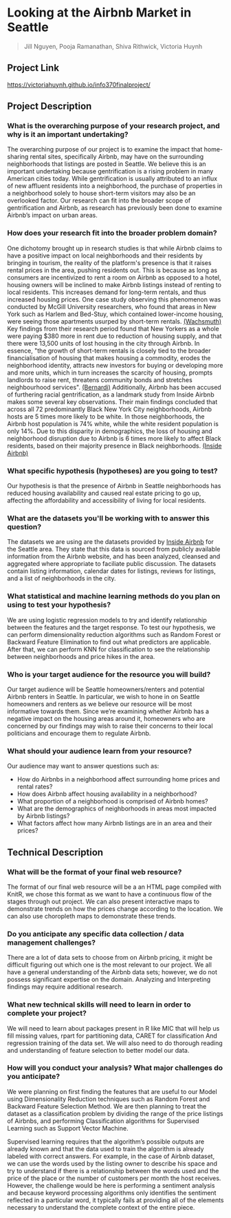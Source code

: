 # Looking at the Airbnb Market in Seattle

> Jill Nguyen, Pooja Ramanathan, Shiva Rithwick, Victoria Huynh

## Project Link

https://victoriahuynh.github.io/info370finalproject/

## Project Description

### What is the overarching purpose of your research project, and why is it an important undertaking?
The overarching purpose of our project is to examine the impact that home-sharing rental sites, specifically Airbnb, may have on the surrounding neighborhoods that listings are posted in Seattle. We believe this is an important undertaking because gentrification is a rising problem in many American cities today. While gentrification is usually attributed to an influx of new affluent residents into a neighborhood, the purchase of properties in a neighborhood solely to house short-term visitors may also be an overlooked factor. Our research can fit into the broader scope of gentrification and Airbnb, as research has previously been done to examine Airbnb’s impact on urban areas.

### How does your research fit into the broader problem domain?
One dichotomy brought up in research studies is that while Airbnb claims to have a positive impact on local neighborhoods and their residents by bringing in tourism, the reality of the platform's presence is that it raises rental prices in the area, pushing residents out. This is because as long as consumers are incentivized to rent a room on Airbnb as opposed to a hotel, housing owners will be inclined to make Airbnb listings instead of renting to local residents. This increases demand for long-term rentals, and thus increased housing prices. One case study observing this phenomenon was conducted by McGill University researchers, who found that areas in New York such as Harlem and Bed-Stuy, which contained lower-income housing, were seeing those apartments usurped by short-term rentals. [(Wachsmuth)](https://www.researchgate.net/publication/318281320_Airbnb_and_the_Rent_Gap_Gentrification_Through_the_Sharing_Economy) Key findings from their research period found that New Yorkers as a whole were paying $380 more in rent due to reduction of housing supply, and that there were 13,500 units of lost housing in the city through Airbnb. In essence, "the growth of short-term rentals is closely tied to the broader financialisation of housing that makes housing a commodity, erodes the neighborhood identity, attracts new investors for buying or developing more and more units, which in turn increases the scarcity of housing, prompts landlords to raise rent, threatens community bonds and stretches neighbourhood services". [(Bernardi)](https://labgov.city/thecommonspost/the-impact-of-airbnb-on-our-cities-gentrification-and-disneyfication-2-0/) Additionally, Airbnb has been accused of furthering racial gentrification, as a landmark study from Inside Airbnb makes some several key observations. Their main findings concluded that across all 72 predominantly Black New York City neighborhoods, Airbnb hosts are 5 times more likely to be white. In those neighborhoods, the Airbnb host population is 74% white, while the white resident population is only 14%. Due to this disparity in demographics, the loss of housing and neighborhood disruption due to Airbnb is 6 times more likely to affect Black residents, based on their majority presence in Black neighborhoods. [(Inside Airbnb)](http://insideairbnb.com/face-of-airbnb-nyc/a-year-later-airbnb-as-racial-gentrification-tool.html)

### What specific hypothesis (hypotheses) are you going to test?
Our hypothesis is that the presence of Airbnb in Seattle neighborhoods has reduced housing availability and caused real estate pricing to go up, affecting the affordability and accessibility of living for local residents.

### What are the datasets you'll be working with to answer this question? 
The datasets we are using are the datasets provided by [Inside Airbnb](http://insideairbnb.com/get-the-data.html) for the Seattle area. They state that this data is sourced from publicly available information from the Airbnb website, and has been analyzed, cleansed and aggregated where appropriate to faciliate public discussion. The datasets contain listing information, calendar dates for listings, reviews for listings, and a list of neighborhoods in the city.

### What statistical and machine learning methods do you plan on using to test your hypothesis?
We are using logistic regression models to try and identify relationship between the features and the target response. To test our hypothesis, we can perform dimensionality reduction algorithms such as Random Forest or Backward Feature Elimination to find out what predictors are applicable. After that, we can perform KNN for classification to see the relationship between neighborhoods and price hikes in the area.

### Who is your target audience for the resource you will build? 
Our target audience will be Seattle homeowners/renters and potential Airbnb renters in Seattle. In particular, we wish to hone in on Seattle homeowners and renters as we believe our resource will be most informative towards them. Since we’re examining whether Airbnb has a negative impact on the housing areas around it, homeowners who are concerned by our findings may wish to raise their concerns to their local politicians and encourage them to regulate Airbnb.

### What should your audience learn from your resource? 
Our audience may want to answer questions such as:
- How do Airbnbs in a neighborhood affect surrounding home prices and rental rates?
- How does Airbnb affect housing availability in a neighborhood?
- What proportion of a neighborhood is comprised of Airbnb homes?
- What are the demographics of neighborhoods in areas most impacted by Airbnb listings?
- What factors affect how many Airbnb listings are in an area and their prices?

## Technical Description

### What will be the format of your final web resource?
The format of our final web resource will be a an HTML page compiled with KnitR, we chose this format as we want to have a continuous flow of the stages through out project. We can also present interactive maps to demonstrate trends on how the prices change according to the location. We can also use choropleth maps to demonstrate these trends.

### Do you anticipate any specific data collection / data management challenges?
There are a lot of data sets to choose from on Airbnb pricing, it might be difficult figuring out which one is the most relevant to our project. We all have a general understanding of the Airbnb data sets; however, we do not possess significant expertise on the domain. Analyzing and Interpreting findings may require additional research. 

### What new technical skills will need to learn in order to complete your project?
We will need to learn about packages present in R like MIC that will help us fill missing values, rpart for partitioning data, CARET for classification And regression training of the data set. We will also need to do thorough reading and understanding of feature selection to better model our data.

### How will you conduct your analysis? What major challenges do you anticipate? 
We were planning on first finding the features that are useful to our Model using Dimensionality Reduction techniques such as Random Forest and Backward Feature Selection Method. We are then planning to treat the dataset as a classification problem by dividing the range of the price listings of Airbnbs, and performing Classification algorithms for Supervised Learning such as Support Vector Machine.

Supervised learning requires that the algorithm’s possible outputs are already known and that the data used to train the algorithm is already labeled with correct answers. For example, in the case of Airbnb dataset, we can use the words used by the listing owner to describe his space and try to understand if there is a relationship between the words used and the price of the place or the number of customers per month the host receives. However, the challenge would be here is performing a sentiment analysis and because keyword processing algorithms only identifies the sentiment reflected in a particular word, it typically fails at providing all of the elements necessary to understand the complete context of the entire piece.

